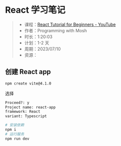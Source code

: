 # React 学习笔记

> -   课程：[React Tutorial for Beginners - YouTube](https://www.youtube.com/watch?v=SqcY0GlETPk&t=0s&ab_channel=ProgrammingwithMosh)
> -   作者：Programming with Mosh
> -   时长：1:20:03
> -   计划：1-2 天
> -   周期：2023/07/10
> -   资源：

## 创建 React app

```bash
npm create vite@4.1.0
```

选择

```markdown
Proceed?: y
Project name: react-app
framework: React
variant: Typescript
```

```bash
# 安装依赖
npm i
# 运行服务
npm run dev
```
